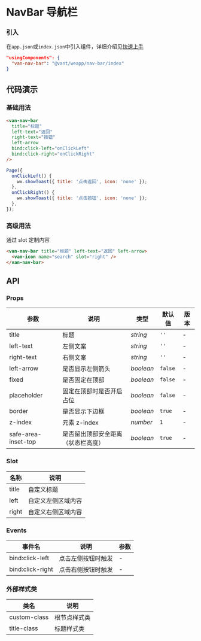 # NavBar 导航栏

### 引入

在`app.json`或`index.json`中引入组件，详细介绍见[快速上手](#/quickstart#yin-ru-zu-jian)

```json
"usingComponents": {
  "van-nav-bar": "@vant/weapp/nav-bar/index"
}
```

## 代码演示

### 基础用法

```html
<van-nav-bar
  title="标题"
  left-text="返回"
  right-text="按钮"
  left-arrow
  bind:click-left="onClickLeft"
  bind:click-right="onClickRight"
/>
```

```js
Page({
  onClickLeft() {
    wx.showToast({ title: '点击返回', icon: 'none' });
  },
  onClickRight() {
    wx.showToast({ title: '点击按钮', icon: 'none' });
  },
});
```

### 高级用法

通过 slot 定制内容

```html
<van-nav-bar title="标题" left-text="返回" left-arrow>
  <van-icon name="search" slot="right" />
</van-nav-bar>
```

## API

### Props

| 参数 | 说明 | 类型 | 默认值 | 版本 |
| --- | --- | --- | --- | --- |
| title | 标题 | _string_ | `''` | - |
| left-text | 左侧文案 | _string_ | `''` | - |
| right-text | 右侧文案 | _string_ | `''` | - |
| left-arrow | 是否显示左侧箭头 | _boolean_ | `false` | - |
| fixed | 是否固定在顶部 | _boolean_ | `false` | - |
| placeholder | 固定在顶部时是否开启占位 | _boolean_ | `false` | - |
| border | 是否显示下边框 | _boolean_ | `true` | - |
| z-index | 元素 z-index | _number_ | `1` | - |
| safe-area-inset-top | 是否留出顶部安全距离（状态栏高度） | _boolean_ | `true` | - |

### Slot

| 名称  | 说明               |
| ----- | ------------------ |
| title | 自定义标题         |
| left  | 自定义左侧区域内容 |
| right | 自定义右侧区域内容 |

### Events

| 事件名           | 说明               | 参数 |
| ---------------- | ------------------ | ---- |
| bind:click-left  | 点击左侧按钮时触发 | -    |
| bind:click-right | 点击右侧按钮时触发 | -    |

### 外部样式类

| 类名         | 说明         |
| ------------ | ------------ |
| custom-class | 根节点样式类 |
| title-class  | 标题样式类   |
